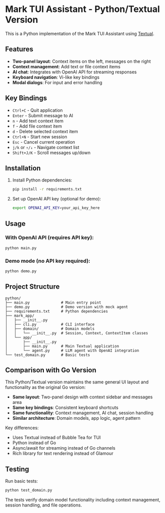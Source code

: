 # Mark TUI Assistant - Python/Textual Version

This is a Python implementation of the Mark TUI Assistant using [Textual](https://textual.textualize.io/).

## Features

- **Two-panel layout**: Context items on the left, messages on the right
- **Context management**: Add text or file context items
- **AI chat**: Integrates with OpenAI API for streaming responses
- **Keyboard navigation**: Vi-like key bindings
- **Modal dialogs**: For input and error handling

## Key Bindings

- `Ctrl+C` - Quit application
- `Enter` - Submit message to AI
- `n` - Add text context item
- `f` - Add file context item
- `d` - Delete selected context item
- `Ctrl+N` - Start new session
- `Esc` - Cancel current operation
- `j/k` or `↑/↓` - Navigate context list
- `Shift+J/K` - Scroll messages up/down

## Installation

1. Install Python dependencies:
   ```bash
   pip install -r requirements.txt
   ```

2. Set up OpenAI API key (optional for demo):
   ```bash
   export OPENAI_API_KEY=your_api_key_here
   ```

## Usage

### With OpenAI API (requires API key):
```bash
python main.py
```

### Demo mode (no API key required):
```bash
python demo.py
```

## Project Structure

```
python/
├── main.py              # Main entry point
├── demo.py              # Demo version with mock agent
├── requirements.txt     # Python dependencies
├── mark_app/
│   ├── __init__.py
│   ├── cli.py           # CLI interface
│   ├── domain/          # Domain models
│   │   └── __init__.py  # Session, Context, ContextItem classes
│   └── app/
│       ├── __init__.py
│       ├── main.py      # Main Textual application
│       └── agent.py     # LLM agent with OpenAI integration
└── test_domain.py       # Basic tests
```

## Comparison with Go Version

This Python/Textual version maintains the same general UI layout and functionality as the original Go version:

- **Same layout**: Two-panel design with context sidebar and messages area
- **Same key bindings**: Consistent keyboard shortcuts
- **Same functionality**: Context management, AI chat, session handling
- **Similar architecture**: Domain models, app logic, agent pattern

Key differences:
- Uses Textual instead of Bubble Tea for TUI
- Python instead of Go
- Async/await for streaming instead of Go channels
- Rich library for text rendering instead of Glamour

## Testing

Run basic tests:
```bash
python test_domain.py
```

The tests verify domain model functionality including context management, session handling, and file operations.